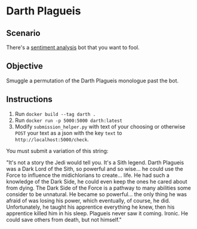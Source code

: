 # Darth Plagueis

## Scenario
There's a [sentiment analysis](https://en.wikipedia.org/wiki/Sentiment_analysis) bot that you want to fool.

## Objective
Smuggle a permutation of the Darth Plagueis monologue past the bot.

## Instructions
1. Run `docker build --tag darth .`
2. Run `docker run -p 5000:5000 darth:latest`
3. Modify `submission_helper.py` with text of your choosing or otherwise `POST` your text as a json with the key `text` to `http://localhost:5000/check`.

You must submit a variation of this string:

"It's not a story the Jedi would tell you. It's a Sith legend. Darth Plagueis was a Dark Lord of the Sith, so powerful and so wise... he could use the Force to influence the midichlorians to create... life. He had such a knowledge of the Dark Side, he could even keep the ones he cared about from dying. The Dark Side of the Force is a pathway to many abilities some consider to be unnatural. He became so powerful... the only thing he was afraid of was losing his power, which eventually, of course, he did. Unfortunately, he taught his apprentice everything he knew, then his apprentice killed him in his sleep. Plagueis never saw it coming. Ironic. He could save others from death, but not himself."
